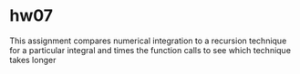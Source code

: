 # hw07

This assignment compares numerical integration to a recursion technique
for a particular integral and times the function calls to see which technique takes longer
